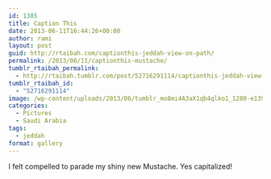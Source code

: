```yaml
---
id: 1385
title: Caption This
date: 2013-06-11T16:44:26+00:00
author: rami
layout: post
guid: http://rtaibah.com/captionthis-jeddah-view-on-path/
permalink: /2013/06/11/captionthis-mustache/
tumblr_rtaibah_permalink:
  - http://rtaibah.tumblr.com/post/52716291114/captionthis-jeddah-view-on-path
tumblr_rtaibah_id:
  - "52716291114"
image: /wp-content/uploads/2013/06/tumblr_mo8mi4A3aX1qb4qlko1_1280-e1395915345511.jpg
categories:
  - Pictures
  - Saudi Arabia
tags:
  - jeddah
format: gallery
---
```

I felt compelled to parade my shiny new Mustache. Yes capitalized!